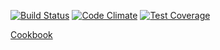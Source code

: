 [![Build Status](https://travis-ci.org/kai-jacobsen/kontentblocks.svg?branch=master)](https://travis-ci.org/kai-jacobsen/kontentblocks) [![Code Climate](https://codeclimate.com/github/kai-jacobsen/kontentblocks/badges/gpa.svg)](https://codeclimate.com/github/kai-jacobsen/kontentblocks) [![Test Coverage](https://codeclimate.com/github/kai-jacobsen/kontentblocks/badges/coverage.svg)](https://codeclimate.com/github/kai-jacobsen/kontentblocks)




[Cookbook](http://docs.kontentblocks.de/)
 